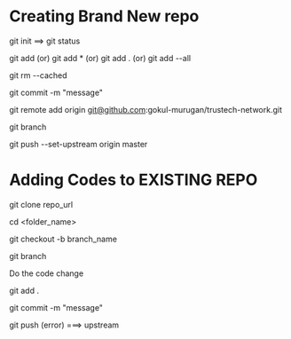# Creating Brand New repo

git init    ==>
git status 

git add <filename> (or)
git add * (or) git add . (or) git add --all

git rm --cached <filename>

git commit -m "message"

git remote add origin git@github.com:gokul-murugan/trustech-network.git

git branch

git push --set-upstream origin master

# Adding Codes to EXISTING REPO

git clone repo_url

cd <folder_name>

git checkout -b branch_name

git branch

Do the code change

git add .

git commit -m "message"

git push (error)  ===> upstream